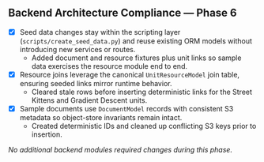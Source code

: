 ## Backend Architecture Compliance — Phase 6

- [x] Seed data changes stay within the scripting layer (`scripts/create_seed_data.py`) and reuse existing ORM models without introducing new services or routes.
  - Added document and resource fixtures plus unit links so sample data exercises the resource module end to end.
- [x] Resource joins leverage the canonical `UnitResourceModel` join table, ensuring seeded links mirror runtime behavior.
  - Cleared stale rows before inserting deterministic links for the Street Kittens and Gradient Descent units.
- [x] Sample documents use `DocumentModel` records with consistent S3 metadata so object-store invariants remain intact.
  - Created deterministic IDs and cleaned up conflicting S3 keys prior to insertion.

_No additional backend modules required changes during this phase._
